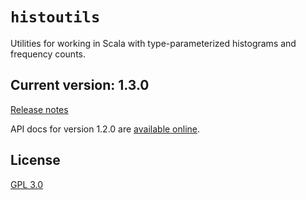 # `histoutils`

Utilities for working in Scala with type-parameterized histograms and frequency counts.


## Current version: 1.3.0

[Release notes](releases.md)

API docs for version 1.2.0 are [available online](https://neelsmith.github.io/histoutils/api/edu/holycross/shot/histoutils/index.html).


## License

[GPL 3.0](https://opensource.org/licenses/gpl-3.0.html)
